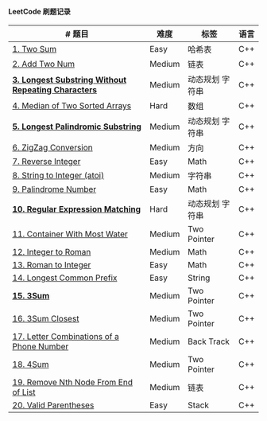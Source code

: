 #### LeetCode 刷题记录

|  # 题目   | 难度  | 标签 | 语言 |
|  ----  | ----  | ---- | ---- |
|  [1. Two Sum](https://github.com/Lancelot0902/LeetCode/blob/master/leetcode/1.TwoSum/solution.md) | Easy |  哈希表   |  C++    |
|  [2. Add Two Num](https://github.com/Lancelot0902/LeetCode/blob/master/leetcode/2.addTwoNum/solution.md) | Medium | 链表    | C++     |
| [**3. Longest Substring Without Repeating Characters**](https://github.com/Lancelot0902/LeetCode/blob/master/leetcode/3.theLWRC/solution.md)|Medium|动态规划 字符串|C++|
|  [4. Median of Two Sorted Arrays](https://github.com/Lancelot0902/LeetCode/blob/master/leetcode/4.mediaOfTwoSortArray/solution.cpp)|Hard|数组|C++|
|  [**5. Longest Palindromic Substring**](https://github.com/Lancelot0902/LeetCode/blob/master/leetcode/5.LongestPalindromicSubstring/solution.md)|Medium|动态规划 字符串|C++|
|  [6. ZigZag Conversion](https://github.com/Lancelot0902/LeetCode/blob/master/leetcode/6.ZigZagConversion/solution.md)|Medium|方向|C++|
|[7. Reverse Integer](https://github.com/Lancelot0902/LeetCode/blob/master/leetcode/7.ReverseInteger/solution.md)|Easy|Math|C++|
|[8. String to Integer (atoi)](https://github.com/Lancelot0902/LeetCode/blob/master/leetcode/8.StringToInteger/solution.md)|Medium|字符串|C++|
|[9. Palindrome Number](https://github.com/Lancelot0902/LeetCode/blob/master/leetcode/9.PalindromeNumber/solution.md)|Easy|Math|C++|
|[**10. Regular Expression Matching**](https://github.com/Lancelot0902/LeetCode/blob/master/leetcode/10.RegularExpressionMatching/solution.md)|Hard|动态规划 字符串|C++|
|[11. Container With Most Water](https://github.com/Lancelot0902/LeetCode/blob/master/leetcode/11.ContainerWithMostWater/solution.md)|Medium|Two Pointer|C++|
|[12. Integer to Roman](https://github.com/Lancelot0902/LeetCode/blob/master/leetcode/12.IntegerToRoman/solution.md)|Medium|Math|C++|
|[13. Roman to Integer](https://github.com/Lancelot0902/LeetCode/blob/master/leetcode/13.RomanToInteger/solution.md)|Easy|Math|C++|
|[14. Longest Common Prefix](https://github.com/Lancelot0902/LeetCode/blob/master/leetcode/14.LongestCommonPrefix/solution.md)|Easy|String|C++|
|[**15. 3Sum**](https://github.com/Lancelot0902/LeetCode/blob/master/leetcode/15.3Sum/solution.md)|Medium|Two Pointer|C++|
|[16. 3Sum Closest](https://github.com/Lancelot0902/LeetCode/blob/master/leetcode/16.3SumClosest/solution.md)|Medium|Two Pointer|C++|
|[17. Letter Combinations of a Phone Number](https://github.com/Lancelot0902/LeetCode/blob/master/leetcode/17.LetterCombination/solution.md)|Medium|Back Track|C++|
|[18. 4Sum](https://github.com/Lancelot0902/LeetCode/blob/master/leetcode/18.4Sum/solution.md)|Medium|Two Pointer|C++|
|[19. Remove Nth Node From End of List](https://github.com/Lancelot0902/LeetCode/blob/master/leetcode/19.RemoveNthNodeFromEndofList/solution.md)|Medium|链表|C++|
|[20. Valid Parentheses](https://github.com/Lancelot0902/LeetCode/blob/master/leetcode/20.ValidParentheses/solution.md)|Easy|Stack|C++|
